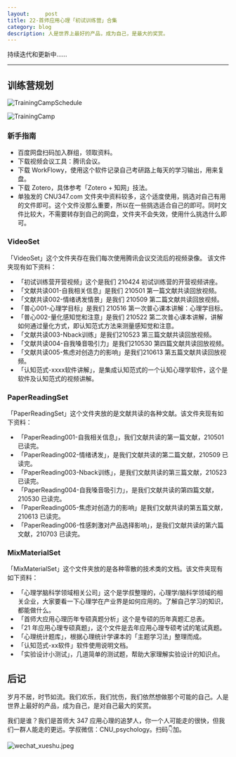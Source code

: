 ```yaml
---
layout:     post
title: 22-首师应用心理「初试训练营」合集
category: blog
description: 人是世界上最好的产品，成为自己，是最大的奖赏。
---
```


持续迭代和更新中……

-----

## 训练营规划
![TrainingCampSchedule](https://image.cnu347.com/2021-05-04-22-TrainingCampSchedule-1.png)

![TrainingCamp](https://image.cnu347.com/2020-08-29-200829-trainingCamp.png)

### 新手指南
*  百度网盘扫码加入群组，领取资料。
*  下载视频会议工具：腾讯会议。
*  下载 WorkFlowy，使用这个软件记录自己考研路上每天的学习输出，用来复盘。
*  下载 Zotero，具体参考「Zotero + 知网」技法。
*  单独发的 CNU347.com 文件夹中资料较多，这个适度使用，挑选对自己有用的文件即可。这个文件没那么重要，所以在一些挑选适合自己的即可。同时文件比较大，不需要转存到自己的网盘，文件夹不会失效，使用什么挑选什么即可。

### VideoSet
「VideoSet」这个文件夹存在我们每次使用腾讯会议交流后的视频录像。
该文件夹现有如下资料：
- 「初试训练营开营视频」这个是我们 210424 初试训练营的开营视频讲座。
- 「文献共读001-自我相关信息」是我们 210501 第一篇文献共读回放视频。
- 「文献共读002-情绪诱发情景」是我们 210509 第二篇文献共读回放视频。
- 「普心001-心理学目标」是我们 210516 第一次普心课本讲解：心理学目标。
- 「普心002-量化感知觉和注意」是我们 210522 第二次普心课本讲解，讲解如何通过量化方式，即认知范式方法来测量感知觉和注意。
- 「文献共读003-Nback训练」是我们210523 第三篇文献共读回放视频。
- 「文献共读004-自我嗓音吸引力」是我们210530 第四篇文献共读回放视频。
- 「文献共读005-焦虑对创造力的影响」是我们210613 第五篇文献共读回放视频。
- 「认知范式-xxxx软件讲解」，是集成认知范式的一个认知心理学软件，这个是软件及认知范式的视频讲解。

### PaperReadingSet
「PaperReadingSet」这个文件夹放的是文献共读的各种文献。该文件夹现有如下资料：
- 「PaperReading001-自我相关信息」，我们文献共读的第一篇文献，210501 已读完。
- 「PaperReading002-情绪诱发」，是我们文献共读的第二篇文献，210509 已读完。
- 「PaperReading003-Nback训练」，是我们文献共读的第三篇文献，210523 已读完。
- 「PaperReading004-自我嗓音吸引力」，是我们文献共读的第四篇文献，210530 已读完。
- 「PaperReading005-焦虑对创造力的影响」是我们文献共读的第五篇文献，210613 已读完。
- 「PaperReading006-性感刺激对产品选择影响」，是我们文献共读的第六篇文献，210703 已读完。

### MixMaterialSet
「MixMaterialSet」这个文件夹放的是各种零散的技术类的文档。该文件夹现有如下资料：
- 「心理学脑科学领域相关公司」这个是学叔整理的，心理学/脑科学领域的相关企业，大家要看一下心理学在产业界是如何应用的。了解自己学习的知识，都能做什么。
- 「首师大应用心理历年专硕真题分析」这个是专硕的历年真题汇总表。
- 「21 年应用心理专硕真题」，这个文件是去年应用心理专硕考试的笔试真题。
- 「心理统计题库」，根据心理统计学课本的「主题学习法」整理而成。
- 「认知范式-xx软件」软件使用说明文档。
- 「实验设计小测试」，几道简单的测试题，帮助大家理解实验设计的知识点。

## 后记

岁月不居，时节如流。我们欢乐，我们忧伤，我们依然想做那个可能的自己。人是世界上最好的产品，成为自己，是对自己最大的奖赏。

我们是谁？我们是首师大 347 应用心理的追梦人，你一个人可能走的很快，但我们一群人能走的更远。学叔微信：CNU_psychology。扫码👇加。

![wechat_xueshu.jpeg](https://cnu347-1257355643.cos.ap-beijing.myqcloud.com/CNU347/WechatIMG125.jpeg)
